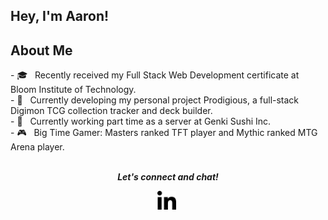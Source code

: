 ## Hey, I'm Aaron! 

<h2>About Me</h2>
- 🎓 &nbsp; Recently received my Full Stack Web Development certificate at Bloom Institute of Technology. </br>
- 🌱 &nbsp; Currently developing my personal project Prodigious, a full-stack Digimon TCG collection tracker and deck builder. </br>
- 💼 &nbsp; Currently working part time as a server at Genki Sushi Inc. </br>
- 🎮 &nbsp; Big Time Gamer: Masters ranked TFT player and Mythic ranked MTG Arena player. </br> </br>

<p align="center">
  <i><b>Let's connect and chat!</b></i>

  <p align="center">
    <a href="https://www.linkedin.com/in/aarondanereyes/" alt="Linkedin"><img src="https://github.com/jatin-pahuja/jatin-pahuja/blob/master/linkedin.png" height="30" width="30"></a>&nbsp;
  </p>
    
</p>
